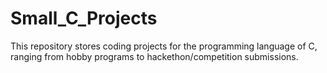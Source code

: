 # Small_C_Projects
This repository stores coding projects for the programming language of C, ranging from hobby programs to hackethon/competition submissions.
